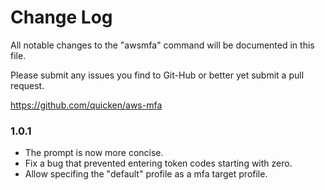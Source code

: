 # Change Log

All notable changes to the "awsmfa" command will be documented in this file.

Please submit any issues you find to Git-Hub or better yet submit a pull request.

https://github.com/quicken/aws-mfa

### 1.0.1

- The prompt is now more concise.
- Fix a bug that prevented entering token codes starting with zero.
- Allow specifing the "default" profile as a mfa target profile.

